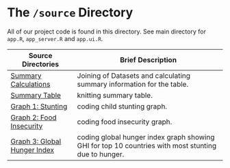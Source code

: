 # The `/source` Directory

All of our project code is found in this directory. See main directory for `app.R`, `app_server.R` and `app.ui.R`.

|Source Directories | Brief Description|
|---------------| -----------------|
|[Summary Calculations](./summary_info.R) | Joining of Datasets and calculating summary information for the table.  
|[Summary Table](./summary_table.R) | knitting summary table.
|[Graph 1: Stunting](./Graph_1.R) | coding child stunting graph.
|[Graph 2: Food Insecurity](./Graph_2.R) | coding food insecurity graph.
|[Graph 3: Global Hunger Index](./Graph_3.R) | coding global hunger index graph showing GHI for top 10 countries with most stunting due to hunger.

